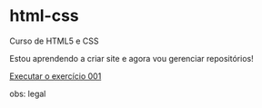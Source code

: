 # html-css
 Curso de HTML5 e CSS

Estou aprendendo a criar site e agora vou gerenciar repositórios!

<a href="https://ruan-x4.github.io/html-css/exercicios/ex001/index.html">Executar o exercício 001</a>

obs: legal